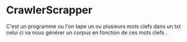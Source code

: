 # CrawlerScrapper
C'est un programme ou l'on tape un ou plusieurs mots clefs dans un txt celui ci va nous générer un corpus en fonction de ces mots clefs .
